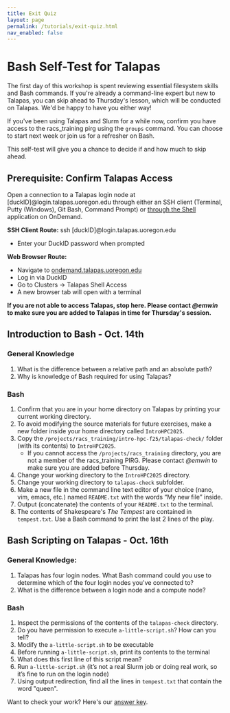 ```yaml
---
title: Exit Quiz
layout: page
permalink: /tutorials/exit-quiz.html
nav_enabled: false
---
```


# Bash Self-Test for Talapas

The first day of this workshop is spent reviewing essential filesystem skills and Bash commands.
If you're already a command-line expert but new to Talapas, you can skip ahead to Thursday's lesson, which will
be conducted on Talapas. We'd be happy to have you either way!

If you've been using Talapas and Slurm for a while now, 
confirm you have access to the racs_training pirg using the `groups` command. 
You can choose to start next week or join us for a refresher on Bash.

This self-test will give you a chance to decide if and how much to skip ahead.

## Prerequisite: Confirm Talapas Access

Open a connection to a Talapas login node at \[duckID\]@login.talapas.uoregon.edu through either an SSH client (Terminal, Putty (Windows), Git Bash, Command Prompt) or [through the Shell](https://ondemand.talapas.uoregon.edu/pun/sys/shell/ssh/login1.talapas.uoregon.edu) application on OnDemand. 

**SSH Client Route:** ssh \[duckID\]@login.talapas.uoregon.edu 

* Enter your DuckID password when prompted

**Web Browser Route:**

* Navigate to [ondemand.talapas.uoregon.edu](https://ondemand.talapas.uoregon.edu/)    
* Log in via DuckID   
* Go to Clusters \-\> Talapas Shell Access   
* A new browser tab will open with a terminal 

**If you are not able to access Talapas, stop here. Please contact *@emwin* to make sure you 
are added to Talapas in time for Thursday's session.**

## Introduction to Bash - Oct. 14th

### General Knowledge
1. What is the difference between a relative path and an absolute path?
1. Why is knowledge of Bash required for using Talapas?

### Bash
1. Confirm that you are in your home directory on Talapas by printing your current working directory.   
1. To avoid modifying the source materials for future exercises, make a new folder inside your home directory called `IntroHPC2025`.
1. Copy the `/projects/racs_training/intro-hpc-f25/talapas-check/` folder (with its contents) to `IntroHPC2025`.
    - If you cannot access the `/projects/racs_training` directory, you are not a member of the racs_training PIRG. Please
    contact *@emwin* to make sure you are added before Thursday.
1. Change your working directory to the `IntroHPC2025` directory.  
1. Change your working directory to `talapas-check` subfolder.    
1. Make a new file in the command line text editor of your choice (nano, vim, emacs, etc.) named `README.txt` with the words “My new file” inside.   
1. Output (concatenate) the contents of your `README.txt` to the terminal.
1. The contents of Shakespeare's *The Tempest* are contained in `tempest.txt`. Use a Bash command to print the last
2 lines of the play.     

## Bash Scripting on Talapas - Oct. 16th

### General Knowledge:
1. Talapas has four login nodes. What Bash command could you use to determine which of the four login nodes you've connected to?
1. What is the difference between a login node and a compute node?

### Bash
1. Inspect the permissions of the contents of the `talapas-check` directory.  
1. Do you have permission to execute `a-little-script.sh`? How can you tell?   
1. Modify the `a-little-script.sh` to be executable    
1. Before running `a-little-script.sh`, print its contents to the terminal   
1. What does this first line of this script mean?   
1. Run `a-little-script.sh` (it’s not a real Slurm job or doing real work, so it’s fine to run on the login node) 
1. Using output redirection, find all the lines in `tempest.txt` that contain the word "queen". 

Want to check your work? Here's our [answer key](./exit-key.html).